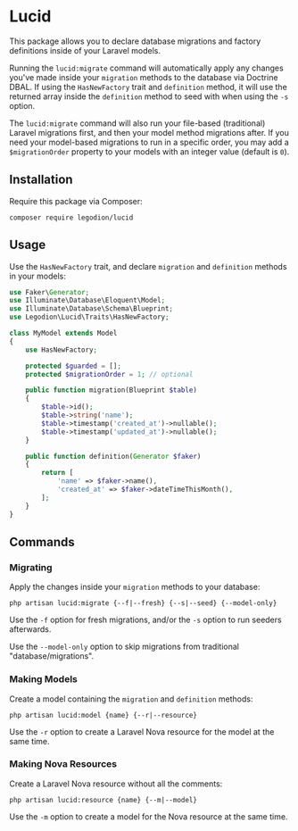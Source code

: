 # Lucid

This package allows you to declare database migrations and factory definitions inside of your Laravel models.

Running the `lucid:migrate` command will automatically apply any changes you've made inside your `migration` methods to the database via Doctrine DBAL. If using the `HasNewFactory` trait and `definition` method, it will use the returned array inside the `definition` method to seed with when using the `-s` option.

The `lucid:migrate` command will also run your file-based (traditional) Laravel migrations first, and then your model method migrations after. If you need your model-based migrations to run in a specific order, you may add a `$migrationOrder` property to your models with an integer value (default is `0`).

## Installation

Require this package via Composer:

```console
composer require legodion/lucid
```

## Usage

Use the `HasNewFactory` trait, and declare `migration` and `definition` methods in your models:

```php
use Faker\Generator;
use Illuminate\Database\Eloquent\Model;
use Illuminate\Database\Schema\Blueprint;
use Legodion\Lucid\Traits\HasNewFactory;

class MyModel extends Model
{
    use HasNewFactory;

    protected $guarded = [];
    protected $migrationOrder = 1; // optional

    public function migration(Blueprint $table)
    {
        $table->id();
        $table->string('name');
        $table->timestamp('created_at')->nullable();
        $table->timestamp('updated_at')->nullable();
    }

    public function definition(Generator $faker)
    {
        return [
            'name' => $faker->name(),
            'created_at' => $faker->dateTimeThisMonth(),
        ];
    }
}
```

## Commands

### Migrating

Apply the changes inside your `migration` methods to your database:

```console
php artisan lucid:migrate {--f|--fresh} {--s|--seed} {--model-only}
```

Use the `-f` option for fresh migrations, and/or the `-s` option to run seeders afterwards.

Use the `--model-only` option to skip migrations from traditional "database/migrations".

### Making Models

Create a model containing the `migration` and `definition` methods:

```console
php artisan lucid:model {name} {--r|--resource}
```

Use the `-r` option to create a Laravel Nova resource for the model at the same time.

### Making Nova Resources

Create a Laravel Nova resource without all the comments:

```console
php artisan lucid:resource {name} {--m|--model}
```

Use the `-m` option to create a model for the Nova resource at the same time.
